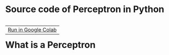 # Source code of Perceptron in Python

<table class="tfo-notebook-buttons" align="left">
  <td>
    <a target="_blank" href="https://colab.research.google.com/drive/1m7qJviYeHJ1E9PPYz_yPfO5z2dmw7ayK" />Run in Google Colab</a>
  </td>
<table>

# What is a Perceptron
